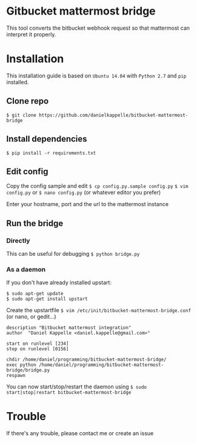 # Gitbucket mattermost bridge
This tool converts the bitbucket webhook request so that mattermost can interpret it properly.

# Installation
This installation guide is based on `Ubuntu 14.04` with `Python 2.7` and `pip` installed.

## Clone repo
`$ git clone https://github.com/danielkappelle/bitbucket-mattermost-bridge`

## Install dependencies
`$ pip install -r requirements.txt`

## Edit config
Copy the config sample and edit
`$ cp config.py.sample config.py`
`$ vim config.py` or `$ nano config.py` (or whatever editor you prefer)

Enter your hostname, port and the url to the mattermost instance

## Run the bridge
### Directly
This can be useful for debugging
`$ python bridge.py`

### As a daemon
If you don't have already installed upstart:
```
$ sudo apt-get update
$ sudo apt-get install upstart
```

Create the upstartfile
`$ vim /etc/init/bitbucket-mattermost-bridge.conf` (or nano, or gedit...)

```
description "Bitbucket mattermost integration"
author  "Daniel Kappelle <daniel.kappelle@gmail.com>"

start on runlevel [234]
stop on runlevel [0156]

chdir /home/daniel/programming/bitbucket-mattermost-bridge/
exec python /home/daniel/programming/bitbucket-mattermost-bridge/bridge.py
respawn
```

You can now start/stop/restart the daemon using
`$ sudo start|stop|restart bitbucket-mattermost-bridge`

# Trouble
If there's any trouble, please contact me or create an issue
